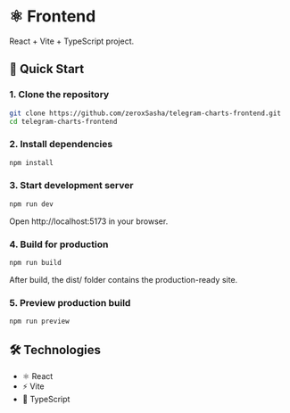 # ⚛️ Frontend
React + Vite + TypeScript project.
## 🚀 Quick Start
### 1. Clone the repository
```bash
git clone https://github.com/zeroxSasha/telegram-charts-frontend.git
cd telegram-charts-frontend
```
### 2. Install dependencies
```bash
npm install
```
### 3. Start development server
```bash
npm run dev
```
Open http://localhost:5173 in your browser.
### 4. Build for production
```bash
npm run build
```
After build, the dist/ folder contains the production-ready site.
### 5. Preview production build
```bash
npm run preview
```
## 🛠 Technologies

- ⚛️ React
- ⚡ Vite
- 📘 TypeScript